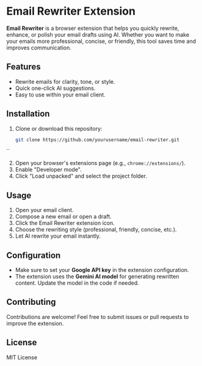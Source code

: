 # Email Rewriter Extension

**Email Rewriter** is a browser extension that helps you quickly rewrite, enhance, or polish your email drafts using AI. Whether you want to make your emails more professional, concise, or friendly, this tool saves time and improves communication.

## Features
- Rewrite emails for clarity, tone, or style.
- Quick one-click AI suggestions.
- Easy to use within your email client.

## Installation
1. Clone or download this repository:
   ```bash
   git clone https://github.com/yourusername/email-rewriter.git
``

2. Open your browser's extensions page (e.g., `chrome://extensions/`).
3. Enable "Developer mode".
4. Click "Load unpacked" and select the project folder.

## Usage

1. Open your email client.
2. Compose a new email or open a draft.
3. Click the Email Rewriter extension icon.
4. Choose the rewriting style (professional, friendly, concise, etc.).
5. Let AI rewrite your email instantly.

## Configuration

* Make sure to set your **Google API key** in the extension configuration.
* The extension uses the **Gemini AI model** for generating rewritten content. Update the model in the code if needed.

## Contributing

Contributions are welcome! Feel free to submit issues or pull requests to improve the extension.

## License

MIT License

